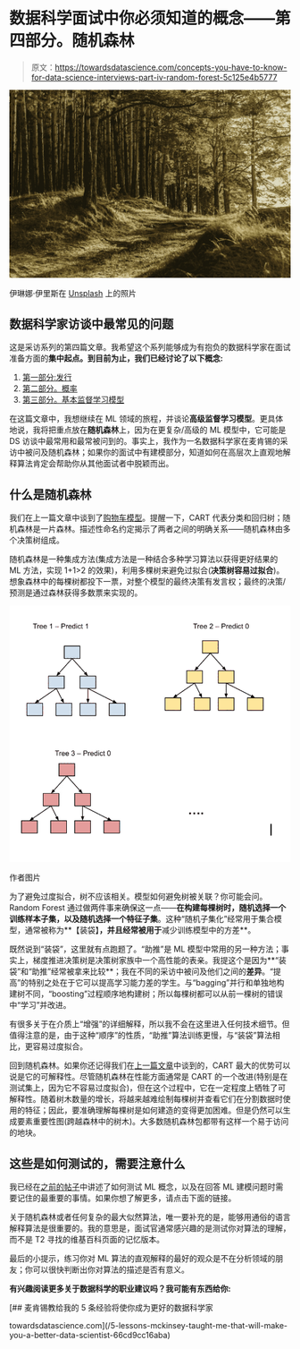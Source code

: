 # 数据科学面试中你必须知道的概念——第四部分。随机森林

> 原文：<https://towardsdatascience.com/concepts-you-have-to-know-for-data-science-interviews-part-iv-random-forest-5c125e4b5777>

![](img/9b9a4f7391c2052eb8bef4ac22678dac.png)

伊琳娜·伊里斯在 [Unsplash](https://unsplash.com?utm_source=medium&utm_medium=referral) 上的照片

## 数据科学家访谈中最常见的问题

这是采访系列的第四篇文章。我希望这个系列能够成为有抱负的数据科学家在面试准备方面的**集中起点。到目前为止，我们已经讨论了以下概念:**

1.  [第一部分:发行](/concepts-you-have-to-know-for-data-science-interviews-part-i-distribution-f4c28da3fc50)
2.  [第二部分。概率](/concepts-you-have-to-know-for-data-science-interviews-part-ii-probability-5c8830f13fb5)
3.  [第三部分。基本监督学习模型](/concepts-you-have-to-know-for-data-science-interviews-part-iii-basic-supervised-learning-models-5115673f57)

在这篇文章中，我想继续在 ML 领域的旅程，并谈论**高级监督学习模型**。更具体地说，我将把重点放在**随机森林**上，因为在更复杂/高级的 ML 模型中，它可能是 DS 访谈中最常用和最常被问到的。事实上，我作为一名数据科学家在麦肯锡的采访中被问及随机森林；如果你的面试中有建模部分，知道如何在高层次上直观地解释算法肯定会帮助你从其他面试者中脱颖而出。

## 什么是随机森林

我们在上一篇文章中谈到了[购物车模型](/concepts-you-have-to-know-for-data-science-interviews-part-iii-basic-supervised-learning-models-5115673f57?source=your_stories_page-------------------------------------)。提醒一下，CART 代表分类和回归树；随机森林是一片森林。描述性命名约定揭示了两者之间的明确关系——随机森林由多个决策树组成。

随机森林是一种集成方法(集成方法是一种结合多种学习算法以获得更好结果的 ML 方法，实现 1+1>2 的效果)，利用多棵树来避免过拟合(**决策树容易过拟合**)。想象森林中的每棵树都投下一票，对整个模型的最终决策有发言权；最终的决策/预测是通过森林获得多数票来实现的。

![](img/e20da2db13cbb3949f2edd354f996a16.png)

作者图片

为了避免过度拟合，树不应该相关。模型如何避免树被关联？你可能会问。Random Forest 通过做两件事来确保这一点——**在构建每棵树时，随机选择一个训练样本子集，以及随机选择一个特征子集**。这种“随机子集化”经常用于集合模型，通常被称为**【装袋】**，并且经常被用于**减少训练模型中的方差**。

既然说到“装袋”，这里就有点跑题了。“助推”是 ML 模型中常用的另一种方法；事实上，梯度推进决策树是决策树家族中一个高性能的表亲。我提这个是因为**“装袋”和“助推”经常被拿来比较**；我在不同的采访中被问及他们之间的**差异**。“提高”的特别之处在于它可以提高学习能力差的学生。与“bagging”并行和单独地构建树不同，“boosting”过程顺序地构建树；所以每棵树都可以从前一棵树的错误中“学习”并改进。

有很多关于在介质上“增强”的详细解释，所以我不会在这里进入任何技术细节。但值得注意的是，由于这种“顺序”的性质，“助推”算法训练更慢，与“装袋”算法相比，更容易过度拟合。

回到随机森林。如果你还记得我们在[上一篇文章](/concepts-you-have-to-know-for-data-science-interviews-part-iii-basic-supervised-learning-models-5115673f57)中谈到的，CART 最大的优势可以说是它的可解释性。尽管随机森林在性能方面通常是 CART 的一个改进(特别是在测试集上，因为它不容易过度拟合)，但在这个过程中，它在一定程度上牺牲了可解释性。随着树木数量的增长，将越来越难绘制每棵树并查看它们在分割数据时使用的特征；因此，要准确理解每棵树是如何建造的变得更加困难。但是仍然可以生成要素重要性图(跨越森林中的树木)。大多数随机森林包都带有这样一个易于访问的地块。

## 这些是如何测试的，需要注意什么

我已经在[之前的帖子](/concepts-you-have-to-know-for-data-science-interviews-part-iii-basic-supervised-learning-models-5115673f57)中讲述了如何测试 ML 概念，以及在回答 ML 建模问题时需要记住的最重要的事情。如果你想了解更多，请点击下面的链接。

[](/concepts-you-have-to-know-for-data-science-interviews-part-iii-basic-supervised-learning-models-5115673f57)  

关于随机森林或者任何复杂的最大似然算法，唯一要补充的是，能够用通俗的语言解释算法是很重要的。我的意思是，面试官通常感兴趣的是测试你对算法的理解，而不是 T2 寻找的维基百科页面的记忆版本。

最后的小提示，练习你对 ML 算法的直观解释的最好的观众是不在分析领域的朋友；你可以很快判断出你对算法的描述是否有意义。

**有兴趣阅读更多关于数据科学的职业建议吗？我可能有东西给你:**

[](/5-lessons-mckinsey-taught-me-that-will-make-you-a-better-data-scientist-66cd9cc16aba) [## 麦肯锡教给我的 5 条经验将使你成为更好的数据科学家

towardsdatascience.com](/5-lessons-mckinsey-taught-me-that-will-make-you-a-better-data-scientist-66cd9cc16aba) [](/why-i-left-mckinsey-as-a-data-scientist-30eec01504e5)  [](/the-ultimate-interview-prep-guide-for-data-scientists-and-data-analysts-18621db1da47) 